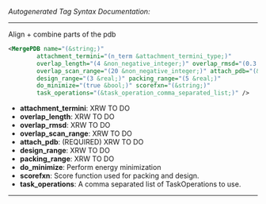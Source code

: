 <!-- THIS IS AN AUTOGENERATED FILE: Don't edit it directly, instead change the schema definition in the code itself. -->

_Autogenerated Tag Syntax Documentation:_

---
Align + combine parts of the pdb

```xml
<MergePDB name="(&string;)"
        attachment_termini="(n_term &attachment_termini_type;)"
        overlap_length="(4 &non_negative_integer;)" overlap_rmsd="(0.3 &real;)"
        overlap_scan_range="(20 &non_negative_integer;)" attach_pdb="(&string;)"
        design_range="(3 &real;)" packing_range="(5 &real;)"
        do_minimize="(true &bool;)" scorefxn="(&string;)"
        task_operations="(&task_operation_comma_separated_list;)" />
```

-   **attachment_termini**: XRW TO DO
-   **overlap_length**: XRW TO DO
-   **overlap_rmsd**: XRW TO DO
-   **overlap_scan_range**: XRW TO DO
-   **attach_pdb**: (REQUIRED) XRW TO DO
-   **design_range**: XRW TO DO
-   **packing_range**: XRW TO DO
-   **do_minimize**: Perform energy minimization
-   **scorefxn**: Score function used for packing and design.
-   **task_operations**: A comma separated list of TaskOperations to use.

---
